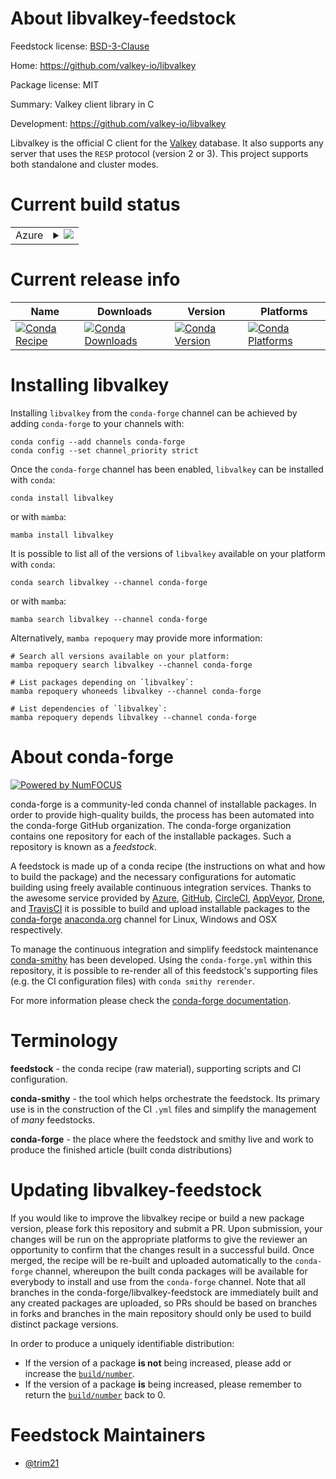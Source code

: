About libvalkey-feedstock
=========================

Feedstock license: [BSD-3-Clause](https://github.com/conda-forge/libvalkey-feedstock/blob/main/LICENSE.txt)

Home: https://github.com/valkey-io/libvalkey

Package license: MIT

Summary: Valkey client library in C

Development: https://github.com/valkey-io/libvalkey

Libvalkey is the official C client for the [Valkey](https://valkey.io) database.
It also supports any server that uses the `RESP` protocol (version 2 or 3).
This project supports both standalone and cluster modes.

Current build status
====================


<table>
    
  <tr>
    <td>Azure</td>
    <td>
      <details>
        <summary>
          <a href="https://dev.azure.com/conda-forge/feedstock-builds/_build/latest?definitionId=25869&branchName=main">
            <img src="https://dev.azure.com/conda-forge/feedstock-builds/_apis/build/status/libvalkey-feedstock?branchName=main">
          </a>
        </summary>
        <table>
          <thead><tr><th>Variant</th><th>Status</th></tr></thead>
          <tbody><tr>
              <td>linux_64</td>
              <td>
                <a href="https://dev.azure.com/conda-forge/feedstock-builds/_build/latest?definitionId=25869&branchName=main">
                  <img src="https://dev.azure.com/conda-forge/feedstock-builds/_apis/build/status/libvalkey-feedstock?branchName=main&jobName=linux&configuration=linux%20linux_64_" alt="variant">
                </a>
              </td>
            </tr><tr>
              <td>linux_aarch64</td>
              <td>
                <a href="https://dev.azure.com/conda-forge/feedstock-builds/_build/latest?definitionId=25869&branchName=main">
                  <img src="https://dev.azure.com/conda-forge/feedstock-builds/_apis/build/status/libvalkey-feedstock?branchName=main&jobName=linux&configuration=linux%20linux_aarch64_" alt="variant">
                </a>
              </td>
            </tr><tr>
              <td>osx_64</td>
              <td>
                <a href="https://dev.azure.com/conda-forge/feedstock-builds/_build/latest?definitionId=25869&branchName=main">
                  <img src="https://dev.azure.com/conda-forge/feedstock-builds/_apis/build/status/libvalkey-feedstock?branchName=main&jobName=osx&configuration=osx%20osx_64_" alt="variant">
                </a>
              </td>
            </tr><tr>
              <td>osx_arm64</td>
              <td>
                <a href="https://dev.azure.com/conda-forge/feedstock-builds/_build/latest?definitionId=25869&branchName=main">
                  <img src="https://dev.azure.com/conda-forge/feedstock-builds/_apis/build/status/libvalkey-feedstock?branchName=main&jobName=osx&configuration=osx%20osx_arm64_" alt="variant">
                </a>
              </td>
            </tr><tr>
              <td>win_64</td>
              <td>
                <a href="https://dev.azure.com/conda-forge/feedstock-builds/_build/latest?definitionId=25869&branchName=main">
                  <img src="https://dev.azure.com/conda-forge/feedstock-builds/_apis/build/status/libvalkey-feedstock?branchName=main&jobName=win&configuration=win%20win_64_" alt="variant">
                </a>
              </td>
            </tr>
          </tbody>
        </table>
      </details>
    </td>
  </tr>
</table>

Current release info
====================

| Name | Downloads | Version | Platforms |
| --- | --- | --- | --- |
| [![Conda Recipe](https://img.shields.io/badge/recipe-libvalkey-green.svg)](https://anaconda.org/conda-forge/libvalkey) | [![Conda Downloads](https://img.shields.io/conda/dn/conda-forge/libvalkey.svg)](https://anaconda.org/conda-forge/libvalkey) | [![Conda Version](https://img.shields.io/conda/vn/conda-forge/libvalkey.svg)](https://anaconda.org/conda-forge/libvalkey) | [![Conda Platforms](https://img.shields.io/conda/pn/conda-forge/libvalkey.svg)](https://anaconda.org/conda-forge/libvalkey) |

Installing libvalkey
====================

Installing `libvalkey` from the `conda-forge` channel can be achieved by adding `conda-forge` to your channels with:

```
conda config --add channels conda-forge
conda config --set channel_priority strict
```

Once the `conda-forge` channel has been enabled, `libvalkey` can be installed with `conda`:

```
conda install libvalkey
```

or with `mamba`:

```
mamba install libvalkey
```

It is possible to list all of the versions of `libvalkey` available on your platform with `conda`:

```
conda search libvalkey --channel conda-forge
```

or with `mamba`:

```
mamba search libvalkey --channel conda-forge
```

Alternatively, `mamba repoquery` may provide more information:

```
# Search all versions available on your platform:
mamba repoquery search libvalkey --channel conda-forge

# List packages depending on `libvalkey`:
mamba repoquery whoneeds libvalkey --channel conda-forge

# List dependencies of `libvalkey`:
mamba repoquery depends libvalkey --channel conda-forge
```


About conda-forge
=================

[![Powered by
NumFOCUS](https://img.shields.io/badge/powered%20by-NumFOCUS-orange.svg?style=flat&colorA=E1523D&colorB=007D8A)](https://numfocus.org)

conda-forge is a community-led conda channel of installable packages.
In order to provide high-quality builds, the process has been automated into the
conda-forge GitHub organization. The conda-forge organization contains one repository
for each of the installable packages. Such a repository is known as a *feedstock*.

A feedstock is made up of a conda recipe (the instructions on what and how to build
the package) and the necessary configurations for automatic building using freely
available continuous integration services. Thanks to the awesome service provided by
[Azure](https://azure.microsoft.com/en-us/services/devops/), [GitHub](https://github.com/),
[CircleCI](https://circleci.com/), [AppVeyor](https://www.appveyor.com/),
[Drone](https://cloud.drone.io/welcome), and [TravisCI](https://travis-ci.com/)
it is possible to build and upload installable packages to the
[conda-forge](https://anaconda.org/conda-forge) [anaconda.org](https://anaconda.org/)
channel for Linux, Windows and OSX respectively.

To manage the continuous integration and simplify feedstock maintenance
[conda-smithy](https://github.com/conda-forge/conda-smithy) has been developed.
Using the ``conda-forge.yml`` within this repository, it is possible to re-render all of
this feedstock's supporting files (e.g. the CI configuration files) with ``conda smithy rerender``.

For more information please check the [conda-forge documentation](https://conda-forge.org/docs/).

Terminology
===========

**feedstock** - the conda recipe (raw material), supporting scripts and CI configuration.

**conda-smithy** - the tool which helps orchestrate the feedstock.
                   Its primary use is in the construction of the CI ``.yml`` files
                   and simplify the management of *many* feedstocks.

**conda-forge** - the place where the feedstock and smithy live and work to
                  produce the finished article (built conda distributions)


Updating libvalkey-feedstock
============================

If you would like to improve the libvalkey recipe or build a new
package version, please fork this repository and submit a PR. Upon submission,
your changes will be run on the appropriate platforms to give the reviewer an
opportunity to confirm that the changes result in a successful build. Once
merged, the recipe will be re-built and uploaded automatically to the
`conda-forge` channel, whereupon the built conda packages will be available for
everybody to install and use from the `conda-forge` channel.
Note that all branches in the conda-forge/libvalkey-feedstock are
immediately built and any created packages are uploaded, so PRs should be based
on branches in forks and branches in the main repository should only be used to
build distinct package versions.

In order to produce a uniquely identifiable distribution:
 * If the version of a package **is not** being increased, please add or increase
   the [``build/number``](https://docs.conda.io/projects/conda-build/en/latest/resources/define-metadata.html#build-number-and-string).
 * If the version of a package **is** being increased, please remember to return
   the [``build/number``](https://docs.conda.io/projects/conda-build/en/latest/resources/define-metadata.html#build-number-and-string)
   back to 0.

Feedstock Maintainers
=====================

* [@trim21](https://github.com/trim21/)

